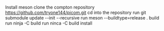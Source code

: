 Install meson
clone the compton repository https://github.com/tryone144/picom.git
cd into the repository
run git submodule update --init --recursive
run meson --buildtype=release . build
run ninja -C build
run ninca -C build install
